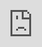 ```yaml
---
layout: post
title: "T1419 'ASURABALBALTA' 공연 MV에서 불과 얼음으로 재생"
author: "undefined"
thumbnail: "https://www.allkpop.com/upload/2021/01/content/270530/thumb/1611743425_germainej.jpg"
tags: 
---
```




<div class="video_wrapper" style="padding-top: 56.25%;">
    <iframe id="player" class="main_video" src="https://www.youtube.com/embed/xWpwM8_IFOE" width="100%" height="100%" frameborder="0" allowfullscreen="" style="display: block !important; position: absolute; top: 0px; left: 0px; width: 100%; height: 100%;"></iframe>
</div>


T1419가 "ASURABALBALTA"의 뮤직 비디오를 삭제했습니다!

MLD엔터테인먼트 소속 신인 그룹은 공연 MV에서 불과 얼음으로 플레이하며, `ASURABALBALTA`는 T1419의 데뷔 싱글 앨범 `Before Sunrise Part 1`의 타이틀곡으로, 그들의 소원이 실현될 것을 듣는 이들에게 확신시키는 마법의 주문을 외운 가사를 담고 있다.

위의 T1419 "ASURABALBATA" 공연 MV와 이전 MV를 놓치셨다면 여기서 보세요!